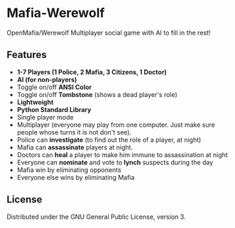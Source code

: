 # Mafia-Werewolf
OpenMafia/Werewolf Multiplayer social game with AI to fill in the rest!

## Features

- **1-7 Players (1 Police, 2 Mafia, 3 Citizens, 1 Doctor)**
- **AI (for non-players)**
- Toggle on/off **ANSI Color**
- Toggle on/off **Tombstone** (shows a dead player's role)
- **Lightweight**
- **Python Standard Library**
- Single player mode
- Multiplayer (everyone may play from one computer. Just make sure people whose turns it is not don't see).
- Police can **investigate** (to find out the role of a player, at night)
- Mafia can **assassinate** players at night.
- Doctors can **heal** a player to make him immune to assassination at night
- Everyone can **nominate** and vote to **lynch** suspects during the day
- Mafia win by eliminating opponents
- Everyone else wins by eliminating Mafia

## License

Distributed under the GNU General Public License, version 3.
